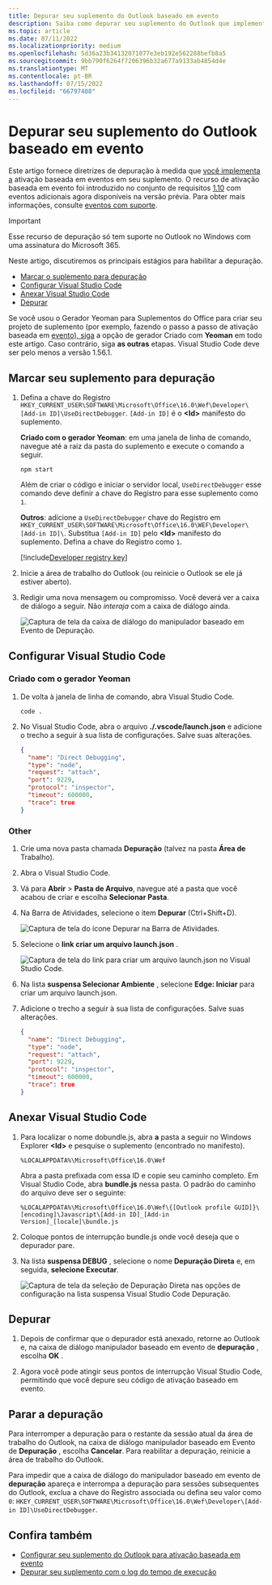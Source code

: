```yaml
---
title: Depurar seu suplemento do Outlook baseado em evento
description: Saiba como depurar seu suplemento do Outlook que implementa a ativação baseada em evento.
ms.topic: article
ms.date: 07/11/2022
ms.localizationpriority: medium
ms.openlocfilehash: 5d36a23b34132071077e3eb192e562288befb8a5
ms.sourcegitcommit: 9bb790f6264f7206396b32a677a9133ab4854d4e
ms.translationtype: MT
ms.contentlocale: pt-BR
ms.lasthandoff: 07/15/2022
ms.locfileid: "66797488"
---
```

# <a name="debug-your-event-based-outlook-add-in"></a>Depurar seu suplemento do Outlook baseado em evento

Este artigo fornece diretrizes de depuração à medida que [você implementa a](autolaunch.md) ativação baseada em eventos em seu suplemento. O recurso de ativação baseada em evento foi introduzido no conjunto de requisitos [1.10](/javascript/api/requirement-sets/outlook/requirement-set-1.10/outlook-requirement-set-1.10) com eventos adicionais agora disponíveis na versão prévia. Para obter mais informações, consulte [eventos com suporte](autolaunch.md#supported-events).

> [!IMPORTANT]
> Esse recurso de depuração só tem suporte no Outlook no Windows com uma assinatura do Microsoft 365.

Neste artigo, discutiremos os principais estágios para habilitar a depuração.

- [Marcar o suplemento para depuração](#mark-your-add-in-for-debugging)
- [Configurar Visual Studio Code](#configure-visual-studio-code)
- [Anexar Visual Studio Code](#attach-visual-studio-code)
- [Depurar](#debug)

Se você usou o Gerador Yeoman para Suplementos do Office para criar seu projeto de suplemento (por exemplo, fazendo o passo a passo de ativação baseada em [evento), siga](autolaunch.md) a opção de gerador Criado com **Yeoman** em todo este artigo. Caso contrário, siga **as outras** etapas. Visual Studio Code deve ser pelo menos a versão 1.56.1.

## <a name="mark-your-add-in-for-debugging"></a>Marcar seu suplemento para depuração

1. Defina a chave do Registro `HKEY_CURRENT_USER\SOFTWARE\Microsoft\Office\16.0\Wef\Developer\[Add-in ID]\UseDirectDebugger`. `[Add-in ID]` é o **\<Id\>** manifesto do suplemento.

    **Criado com o gerador Yeoman**: em uma janela de linha de comando, navegue até a raiz da pasta do suplemento e execute o comando a seguir.

    ```command&nbsp;line
    npm start
    ```

    Além de criar o código e iniciar o servidor local, `UseDirectDebugger` esse comando deve definir a chave do Registro para esse suplemento como `1`.

    **Outros**: adicione a `UseDirectDebugger` chave do Registro em `HKEY_CURRENT_USER\SOFTWARE\Microsoft\Office\16.0\WEF\Developer\[Add-in ID]\`. Substitua `[Add-in ID]` pelo **\<Id\>** manifesto do suplemento. Defina a chave do Registro como `1`.

    [!include[Developer registry key](../includes/developer-registry-key.md)]

1. Inicie a área de trabalho do Outlook (ou reinicie o Outlook se ele já estiver aberto).
1. Redigir uma nova mensagem ou compromisso. Você deverá ver a caixa de diálogo a seguir. Não *interaja* com a caixa de diálogo ainda.

    ![Captura de tela da caixa de diálogo do manipulador baseado em Evento de Depuração.](../images/outlook-win-autolaunch-debug-dialog.png)

## <a name="configure-visual-studio-code"></a>Configurar Visual Studio Code

### <a name="created-with-yeoman-generator"></a>Criado com o gerador Yeoman

1. De volta à janela de linha de comando, abra Visual Studio Code.

    ```command&nbsp;line
    code .
    ```

1. No Visual Studio Code, abra o arquivo **./.vscode/launch.json** e adicione o trecho a seguir à sua lista de configurações. Salve suas alterações.

    ```json
    {
      "name": "Direct Debugging",
      "type": "node",
      "request": "attach",
      "port": 9229,
      "protocol": "inspector",
      "timeout": 600000,
      "trace": true
    }
    ```

### <a name="other"></a>Other

1. Crie uma nova pasta chamada **Depuração** (talvez na pasta **Área de** Trabalho).
1. Abra o Visual Studio Code.
1. Vá para **Abrir** > **Pasta de Arquivo**, navegue até a pasta que você acabou de criar e escolha **Selecionar Pasta**.
1. Na Barra de Atividades, selecione o item **Depurar** (Ctrl+Shift+D).

    ![Captura de tela do ícone Depurar na Barra de Atividades.](../images/vs-code-debug.png)

1. Selecione o **link criar um arquivo launch.json** .

    ![Captura de tela do link para criar um arquivo launch.json no Visual Studio Code.](../images/vs-code-create-launch.json.png)

1. Na lista **suspensa Selecionar Ambiente** , selecione **Edge: Iniciar** para criar um arquivo launch.json.
1. Adicione o trecho a seguir à sua lista de configurações. Salve suas alterações.

    ```json
    {
      "name": "Direct Debugging",
      "type": "node",
      "request": "attach",
      "port": 9229,
      "protocol": "inspector",
      "timeout": 600000,
      "trace": true
    }
    ```

## <a name="attach-visual-studio-code"></a>Anexar Visual Studio Code

1. Para localizar o nome dobundle.js, abra **a** pasta a seguir no Windows Explorer **\<Id\>** e pesquise o suplemento (encontrado no manifesto).

    ```text
    %LOCALAPPDATA%\Microsoft\Office\16.0\Wef
    ```

    Abra a pasta prefixada com essa ID e copie seu caminho completo. Em Visual Studio Code, abra **bundle.js** nessa pasta. O padrão do caminho do arquivo deve ser o seguinte:

    `%LOCALAPPDATA%\Microsoft\Office\16.0\Wef\{[Outlook profile GUID]}\[encoding]\Javascript\[Add-in ID]_[Add-in Version]_[locale]\bundle.js`

1. Coloque pontos de interrupção bundle.js onde você deseja que o depurador pare.
1. Na lista **suspensa DEBUG** , selecione o nome **Depuração Direta** e, em seguida, **selecione Executar**.

    ![Captura de tela da seleção de Depuração Direta nas opções de configuração na lista suspensa Visual Studio Code Depuração.](../images/outlook-win-autolaunch-debug-vsc.png)

## <a name="debug"></a>Depurar

1. Depois de confirmar que o depurador está anexado, retorne ao Outlook e, na caixa de diálogo manipulador baseado em evento de **depuração** , escolha **OK** .

1. Agora você pode atingir seus pontos de interrupção Visual Studio Code, permitindo que você depure seu código de ativação baseado em evento.

## <a name="stop-debugging"></a>Parar a depuração

Para interromper a depuração para o restante da sessão atual da área de trabalho do Outlook, na caixa de diálogo manipulador baseado em Evento de **Depuração** , escolha **Cancelar**. Para reabilitar a depuração, reinicie a área de trabalho do Outlook.

Para impedir que a caixa de diálogo do manipulador baseado em evento de **depuração** apareça e interrompa a depuração para sessões subsequentes do Outlook, exclua a chave do Registro associada ou defina seu valor como `0`: `HKEY_CURRENT_USER\SOFTWARE\Microsoft\Office\16.0\Wef\Developer\[Add-in ID]\UseDirectDebugger`.

## <a name="see-also"></a>Confira também

- [Configurar seu suplemento do Outlook para ativação baseada em evento](autolaunch.md)
- [Depurar seu suplemento com o log do tempo de execução](../testing/runtime-logging.md#runtime-logging-on-windows)
